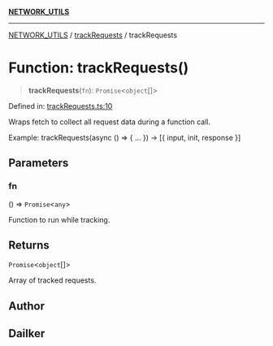 [**NETWORK_UTILS**](../../README.md)

***

[NETWORK_UTILS](../../README.md) / [trackRequests](../README.md) / trackRequests

# Function: trackRequests()

> **trackRequests**(`fn`): `Promise`\<`object`[]\>

Defined in: [trackRequests.ts:10](https://github.com/dailker/everyutil/blob/2a1290e25c1270a5e1af64099b97f8d5fc086e59/src/network/trackRequests.ts#L10)

Wraps fetch to collect all request data during a function call.

Example: trackRequests(async () => { ... }) → [{ input, init, response }]

## Parameters

### fn

() => `Promise`\<`any`\>

Function to run while tracking.

## Returns

`Promise`\<`object`[]\>

Array of tracked requests.

## Author

## Dailker
